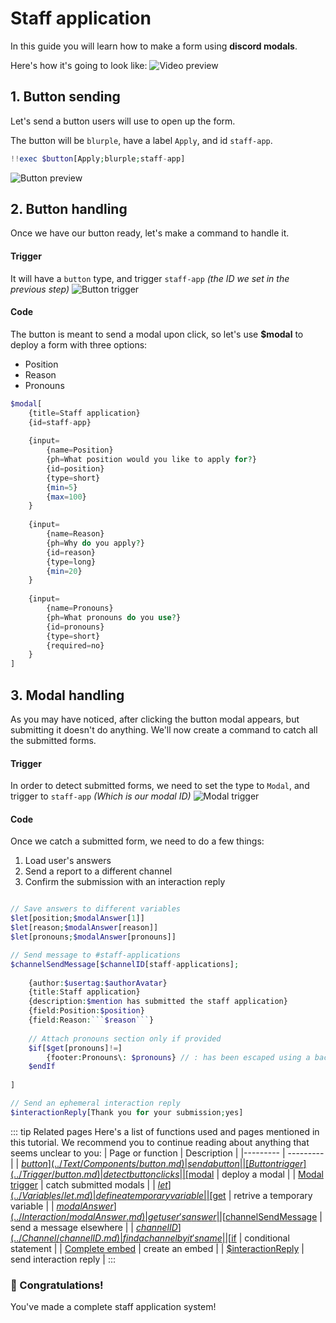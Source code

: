 # Staff application
In this guide you will learn how to make a form using **discord modals**.

Here's how it's going to look like:
![Video preview](https://cdn.discordapp.com/attachments/957286111250624552/1100134419131531304/staff-app.gif)

## 1. Button sending
Let's send a button users will use to open up the form.

The button will be `blurple`, have a label `Apply`, and id `staff-app`.
```php
!!exec $button[Apply;blurple;staff-app]
```

![Button preview](https://cdn.discordapp.com/attachments/957286111250624552/1100143691835916388/image.png)

## 2. Button handling
Once we have our button ready, let's make a command to handle it.

#### Trigger
It will have a `button` type, and trigger `staff-app` *(the ID we set in the previous step)*
![Button trigger](https://cdn.discordapp.com/attachments/957286111250624552/1100140031772995646/image.png)

#### Code
The button is meant to send a modal upon click, so let's use **$modal** to deploy a form with three options:
* Position
* Reason
* Pronouns

```php
$modal[
    {title=Staff application}
    {id=staff-app}
    
    {input=
        {name=Position}
        {ph=What position would you like to apply for?}
        {id=position}
        {type=short}
        {min=5}
        {max=100}
    }
    
    {input=
        {name=Reason}
        {ph=Why do you apply?}
        {id=reason}
        {type=long}
        {min=20}
    }
    
    {input=
        {name=Pronouns}
        {ph=What pronouns do you use?}
        {id=pronouns}
        {type=short}
        {required=no}
    }
]
```

## 3. Modal handling
As you may have noticed, after clicking the button modal appears, but submitting it doesn't do anything.
We'll now create a command to catch all the submitted forms.

#### Trigger
In order to detect submitted forms, we need to set the type to `Modal`, and trigger to `staff-app` *(Which is our modal ID)*
![Modal trigger](https://cdn.discordapp.com/attachments/957286111250624552/1100142660448165960/image.png)

#### Code
Once we catch a submitted form, we need to do a few things:
1. Load user's answers
2. Send a report to a different channel
3. Confirm the submission with an interaction reply

```php

// Save answers to different variables
$let[position;$modalAnswer[1]]
$let[reason;$modalAnswer[reason]]
$let[pronouns;$modalAnswer[pronouns]]

// Send message to #staff-applications
$channelSendMessage[$channelID[staff-applications];
    
    {author:$usertag:$authorAvatar}
    {title:Staff application}
    {description:$mention has submitted the staff application}
    {field:Position:$position}
    {field:Reason:```$reason```}
    
    // Attach pronouns section only if provided
    $if[$get[pronouns]!=]
        {footer:Pronouns\: $pronouns} // : has been escaped using a backslash
    $endIf
    
]

// Send an ephemeral interaction reply
$interactionReply[Thank you for your submission;yes]
```

<!-- ::: tip Related pages
Here's a list of functions used and pages mentioned in this tutorial.
We recommend you to continue reading about anything that seems unclear to you:
* [$button](../Text/Components/button.md) - send a button
* [Button trigger](../Trigger/button.md) - detect button clicks
* [$modal](../Interaction/modal.md) - deploy a modal
* [Modal trigger](../Trigger/modal.md) - catch submitted modals
* [$let](../Variables/let.md) - define a temporary variable
* [$get](../Variables/get.md) - retrive a temporary variable
* [$modalAnswer](../Interaction/modalAnswer.md) - get user's answer
* [$channelSendMessage](../Message/channelSendMessage.md) - send a message elsewhere
* [$channelID](../Channel/channelID.md) - find a channel by it's name
* [$if](../Text/Condition/if.md)  - conditional statement
* [Complete embed](../Text/Embed/example.md) - create an embed
* [$interactionReply](../Interaction/interactionReply.md) - send interaction reply
::: -->
::: tip Related pages
Here's a list of functions used and pages mentioned in this tutorial.
We recommend you to continue reading about anything that seems unclear to you:
| Page or function | Description |
|---------         | ---------   |
| [$button](../Text/Components/button.md) | send a button |
| [Button trigger](../Trigger/button.md) | detect button clicks |
| [$modal](../Interaction/modal.md) | deploy a modal |
| [Modal trigger](../Trigger/modal.md) | catch submitted modals |
| [$let](../Variables/let.md) | define a temporary variable |
| [$get](../Variables/get.md) | retrive a temporary variable |
| [$modalAnswer](../Interaction/modalAnswer.md) | get user's answer |
| [$channelSendMessage](../Message/channelSendMessage.md) | send a message elsewhere |
| [$channelID](../Channel/channelID.md) | find a channel by it's name |
| [$if](../Text/Condition/if.md) | conditional statement |
| [Complete embed](../Text/Embed/example.md) | create an embed |
| [$interactionReply](../Interaction/interactionReply.md) | send interaction reply |
:::


### 🎉 Congratulations!
You've made a complete staff application system!